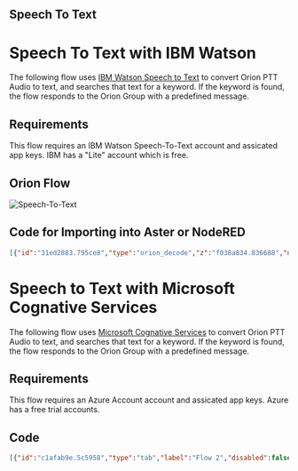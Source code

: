 Speech To Text
--------------

# Speech To Text with IBM Watson
The following flow uses [IBM Watson Speech to Text](https://www.ibm.com/watson/services/speech-to-text/) to convert Orion PTT Audio to text, and searches that text for a keyword. If the keyword is found, the
flow responds to the Orion Group with a predefined message.

## Requirements

This flow requires an IBM Watson Speech-To-Text account and assicated app keys. IBM has a "Lite" account which is free. 

## Orion Flow

![Speech-To-Text](https://github.com/orion-labs/node-red-contrib-orion/raw/master/docs/example-stt.png)

## Code for Importing into Aster or NodeRED

```json
[{"id":"31ed2883.795ce8","type":"orion_decode","z":"f038a834.836688","name":"","x":380,"y":520,"wires":[["8643dbce.4f47c8"]]},{"id":"8643dbce.4f47c8","type":"change","z":"f038a834.836688","name":"","rules":[{"t":"set","p":"payload","pt":"msg","to":"media_wav","tot":"msg"}],"action":"","property":"","from":"","to":"","reg":false,"x":560,"y":520,"wires":[["a22b887d.5a09b8"]]},{"id":"67ad40c.d552bc","type":"switch","z":"f038a834.836688","name":"If \"taco\"","property":"transcription","propertyType":"msg","rules":[{"t":"cont","v":"taco","vt":"str"}],"checkall":"true","repair":false,"outputs":1,"x":280,"y":560,"wires":[["95a61fdd.9c9ed"]]},{"id":"77c7be33.069e8","type":"orion_tx","z":"f038a834.836688","name":"Orion TX","orion_config":"","x":620,"y":560,"wires":[]},{"id":"95a61fdd.9c9ed","type":"change","z":"f038a834.836688","name":"","rules":[{"t":"set","p":"message","pt":"msg","to":"TACO PARTY!","tot":"str"}],"action":"","property":"","from":"","to":"","reg":false,"x":450,"y":560,"wires":[["77c7be33.069e8"]]},{"id":"82a506c4.286578","type":"orion_rx","z":"f038a834.836688","name":"Orion RX","orion_config":"","x":100,"y":520,"wires":[["c393611a.adb47"]]},{"id":"c393611a.adb47","type":"switch","z":"f038a834.836688","name":"","property":"event_type","propertyType":"msg","rules":[{"t":"eq","v":"ptt","vt":"str"}],"checkall":"true","repair":false,"outputs":1,"x":230,"y":520,"wires":[["31ed2883.795ce8"]]},{"id":"a22b887d.5a09b8","type":"watson-speech-to-text","z":"f038a834.836688","name":"","alternatives":1,"speakerlabels":true,"smartformatting":false,"lang":"en-US","langhidden":"en-US","langcustom":"NoCustomisationSetting","langcustomhidden":"","band":"NarrowbandModel","bandhidden":"","password":"","apikey":"","payload-response":false,"streaming-mode":false,"streaming-mute":true,"auto-connect":false,"discard-listening":false,"disable-precheck":false,"default-endpoint":true,"service-endpoint":"https://stream.watsonplatform.net/speech-to-text/api","x":120,"y":560,"wires":[["67ad40c.d552bc"]]}]
```

# Speech to Text with Microsoft Cognative Services

The following flow uses [Microsoft Cognative Services](https://azure.microsoft.com/en-us/services/cognitive-services/) to convert Orion PTT Audio to text, and searches that text for a keyword. If the keyword is found, the
flow responds to the Orion Group with a predefined message.

## Requirements

This flow requires an Azure Account account and assicated app keys. Azure has a free trial accounts.

## Code
```json
[{"id":"c1afab9e.5c5958","type":"tab","label":"Flow 2","disabled":false,"info":""},{"id":"6c0894e4.5711ac","type":"orion_decode","z":"c1afab9e.5c5958","name":"","x":380,"y":180,"wires":[["fca94b5b.ab4c78"]]},{"id":"fca94b5b.ab4c78","type":"change","z":"c1afab9e.5c5958","name":"","rules":[{"t":"set","p":"payload","pt":"msg","to":"media_wav","tot":"msg"}],"action":"","property":"","from":"","to":"","reg":false,"x":560,"y":180,"wires":[["da6b5c67.1a78"]]},{"id":"4c9d4a80.5567b4","type":"switch","z":"c1afab9e.5c5958","name":"If \"taco\"","property":"transcription","propertyType":"msg","rules":[{"t":"cont","v":"taco","vt":"str"}],"checkall":"true","repair":false,"outputs":1,"x":280,"y":220,"wires":[["4083e971.e818b8"]]},{"id":"cdb3c0fa.92c5b","type":"orion_tx","z":"c1afab9e.5c5958","name":"Orion TX","orion_config":"","x":620,"y":220,"wires":[]},{"id":"4083e971.e818b8","type":"change","z":"c1afab9e.5c5958","name":"","rules":[{"t":"set","p":"message","pt":"msg","to":"TACO PARTY!","tot":"str"}],"action":"","property":"","from":"","to":"","reg":false,"x":450,"y":220,"wires":[["cdb3c0fa.92c5b"]]},{"id":"1233d5b2.6cd4fa","type":"orion_rx","z":"c1afab9e.5c5958","name":"Orion RX","orion_config":"","x":100,"y":180,"wires":[["66cd7c1f.f073a4"]]},{"id":"66cd7c1f.f073a4","type":"switch","z":"c1afab9e.5c5958","name":"","property":"event_type","propertyType":"msg","rules":[{"t":"eq","v":"ptt","vt":"str"}],"checkall":"true","repair":false,"outputs":1,"x":230,"y":180,"wires":[["6c0894e4.5711ac"]]},{"id":"da6b5c67.1a78","type":"Speech To Text","z":"c1afab9e.5c5958","name":"","userAgent":"Linux OS","locale":"en-US","x":120,"y":220,"wires":[["4c9d4a80.5567b4"]]}]
```
